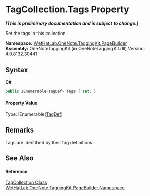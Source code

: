 # TagCollection.Tags Property 
 _**\[This is preliminary documentation and is subject to change.\]**_

Set the tags in this collection.

**Namespace:**&nbsp;<a href="56352230-71f2-f4b7-63a8-983965663af5.md">WetHatLab.OneNote.TaggingKit.PageBuilder</a><br />**Assembly:**&nbsp;OneNoteTaggingKit (in OneNoteTaggingKit.dll) Version: 4.0.8132.30441

## Syntax

**C#**<br />
``` C#
public IEnumerable<TagDef> Tags { set; }
```


#### Property Value
Type: IEnumerable(<a href="76f26dcb-6d94-451a-0931-56436dcad40f.md">TagDef</a>)

## Remarks
Tags are identified by their tag definitions.

## See Also


#### Reference
<a href="690c2dc2-ed96-3d88-635a-e04151eea12b.md">TagCollection Class</a><br /><a href="56352230-71f2-f4b7-63a8-983965663af5.md">WetHatLab.OneNote.TaggingKit.PageBuilder Namespace</a><br />